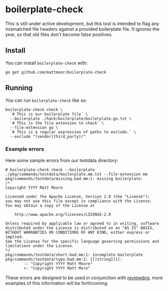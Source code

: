 # boilerplate-check

This is still under active development, but this tool is intended to flag any
mismatched file headers against a provided boilerplate file.  It ignores the
year, so that old files don't become false positives.


## Install

You can install `boilerplate-check` with:

```
go get github.com/mattmoor/boilerplate-check
```

## Running

You can run `boilerplate-check` like so:

```
boilerplate-check check \
  `# This is our boilerplate file` \
  --boilerplate ./hack/boilerplate/boilerplate.go.txt \
  `# This is the file extension to check` \
  --file-extension go \
  `# This is a regular expression of paths to exclude.` \
  --exclude "(vendor|third_party)/"
```

### Example errors

Here some sample errors from our testdata directory:

```
# boilerplate-check check --boilerplate ./pkg/commands/testdata/boilerplate.mm.txt --file-extension mm
pkg/commands/testdata/missing.bad.mm:1: missing boilerplate:
/*
Copyright YYYY Matt Moore

Licensed under the Apache License, Version 2.0 (the "License");
you may not use this file except in compliance with the License.
You may obtain a copy of the License at

    http://www.apache.org/licenses/LICENSE-2.0

Unless required by applicable law or agreed to in writing, software
distributed under the License is distributed on an "AS IS" BASIS,
WITHOUT WARRANTIES OR CONDITIONS OF ANY KIND, either express or implied.
See the License for the specific language governing permissions and
limitations under the License.
*/
pkg/commands/testdata/short.bad.mm:1: incomplete boilerplate
pkg/commands/testdata/typo.bad.mm:1: {[]string}[1]:
        -: "Copyright YYYY Matt Moore"
        +: "Copyright YYYY Matt More"
```

These errors are designed to be used in conjunction with
[reviewdog](https://github.com/reviewdog/reviewdog), more examples of this
information will be forthcoming.
